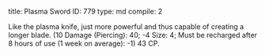 title:          Plasma Sword
ID:             779
type:           md
compile:        2



Like the plasma knife, just more powerful and thus capable of creating a longer blade. (10 Damage (Piercing): 40; -4 Size: 4; Must be recharged after 8 hours of use (1 week on average): -1) 43 CP.